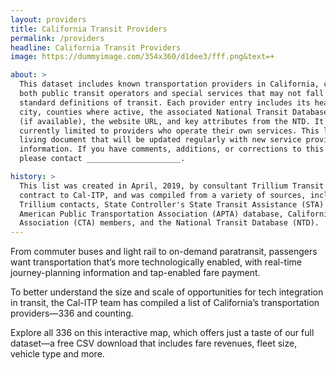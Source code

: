 ```yaml
---
layout: providers
title: California Transit Providers
permalink: /providers
headline: California Transit Providers
image: https://dummyimage.com/354x360/d1dee3/fff.png&text=+

about: >
  This dataset includes known transportation providers in California, covering
  both public transit operators and special services that may not fall within
  standard definitions of transit. Each provider entry includes its headquarters
  city, counties where active, the associated National Transit Database ID
  (if available), the website URL, and key attributes from the NTD. It's
  currently limited to providers who operate their own services. This list is a
  living document that will be updated regularly with new service provider
  information. If you have comments, additions, or corrections to this dataset,
  please contact _____________________.

history: >
  This list was created in April, 2019, by consultant Trillium Transit under
  contract to Cal-ITP, and was compiled from a variety of sources, including
  Trillium contacts, State Controller's State Transit Assistance (STA) summary,
  American Public Transportation Association (APTA) database, California Transit
  Association (CTA) members, and the National Transit Database (NTD).
---
```

From commuter buses and light rail to on-demand paratransit, passengers want transportation that’s more technologically enabled, with real-time journey-planning information and tap-enabled fare payment.

To better understand the size and scale of opportunities for tech integration in transit, the Cal-ITP team has compiled a list of California’s transportation providers—336 and counting.

Explore all 336 on this interactive map, which offers just a taste of our full dataset—a free CSV download that includes fare revenues, fleet size, vehicle type and more.
